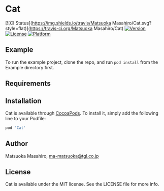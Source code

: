 # Cat

[![CI Status](https://img.shields.io/travis/Matsuoka Masahiro/Cat.svg?style=flat)](https://travis-ci.org/Matsuoka Masahiro/Cat)
[![Version](https://img.shields.io/cocoapods/v/Cat.svg?style=flat)](https://cocoapods.org/pods/Cat)
[![License](https://img.shields.io/cocoapods/l/Cat.svg?style=flat)](https://cocoapods.org/pods/Cat)
[![Platform](https://img.shields.io/cocoapods/p/Cat.svg?style=flat)](https://cocoapods.org/pods/Cat)

## Example

To run the example project, clone the repo, and run `pod install` from the Example directory first.

## Requirements

## Installation

Cat is available through [CocoaPods](https://cocoapods.org). To install
it, simply add the following line to your Podfile:

```ruby
pod 'Cat'
```

## Author

Matsuoka Masahiro, ma-matsuoka@tgl.co.jp

## License

Cat is available under the MIT license. See the LICENSE file for more info.
